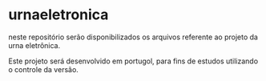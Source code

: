 # urnaeletronica
neste  repositório serão disponibilizados os arquivos referente ao projeto da urna eletrônica.

Este projeto será desenvolvido em portugol, para fins de estudos utilizando o controle da versão.
